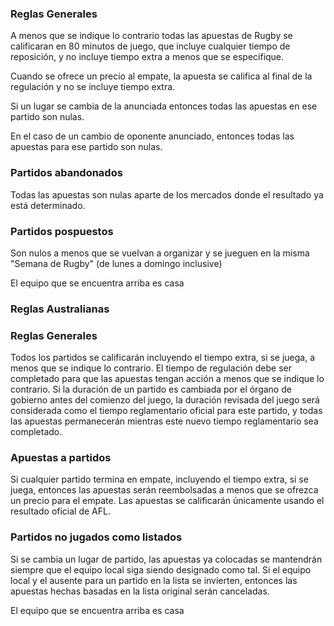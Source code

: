 ### Reglas Generales
A menos que se indique lo contrario todas las apuestas de Rugby se calificaran en 80 minutos de juego, que incluye cualquier tiempo de reposición, y no incluye tiempo extra a menos que se especifique.

Cuando se ofrece un precio al empate, la apuesta se califica al final de la regulación y no se incluye tiempo extra.

Si un lugar se cambia de la anunciada entonces todas las apuestas en ese partido son nulas.

En el caso de un cambio de oponente anunciado, entonces todas las apuestas para ese partido son nulas.

### Partidos abandonados

Todas las apuestas son nulas aparte de los mercados donde el resultado ya está determinado.

### Partidos pospuestos

Son nulos a menos que se vuelvan a organizar y se jueguen en la misma "Semana de Rugby" (de lunes a domingo inclusive)

El equipo que se encuentra arriba es casa

### Reglas Australianas

### Reglas Generales

Todos los partidos se calificarán incluyendo el tiempo extra, si se juega, a menos que se indique lo contrario. El tiempo de regulación debe ser completado para que las apuestas tengan acción a menos que se indique lo contrario. Si la duración de un partido es cambiada por el órgano de gobierno antes del comienzo del juego, la duración revisada del juego será considerada como el tiempo reglamentario oficial para este partido, y todas las apuestas permanecerán mientras este nuevo tiempo reglamentario sea completado.

### Apuestas a partidos

Si cualquier partido termina en empate, incluyendo el tiempo extra, si se juega, entonces las apuestas serán reembolsadas a menos que se ofrezca un precio para el empate. Las apuestas se calificarán únicamente usando el resultado oficial de AFL.

### Partidos no jugados como listados
Si se cambia un lugar de partido, las apuestas ya colocadas se mantendrán siempre que el equipo local siga siendo designado como tal. Si el equipo local y el ausente para un partido en la lista se invierten, entonces las apuestas hechas basadas en la lista original serán canceladas.

El equipo que se encuentra arriba es casa
